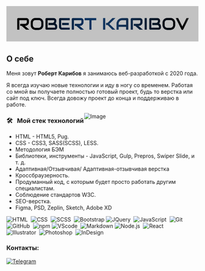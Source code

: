 ![Header](https://github.com/RobertKaribov/RobertKaribov/blob/main/assets/logo.jpg)

## О себе
Меня зовут **Роберт Карибов** я занимаюсь веб-разработкой с 2020 года.

Я всегда изучаю новые технологии и иду в ногу со временем. Работая со мной вы получаете полностью готовый проект, будь то верстка или сайт под ключ. Всегда довожу проект до конца и поддерживаю в работе.

<img src="https://raw.githubusercontent.com/MicaelliMedeiros/micaellimedeiros/master/image/computer-illustration.png" min-width="300px" max-width="300px" width="300px" align="right" alt="Image">

### 🛠 &nbsp; Мой стек технологий
  * HTML - HTML5, Pug.
  * CSS - CSS3, SASS(SCSS), LESS.
  * Методология БЭМ
  * Библиотеки, инструменты - JavaScript, Gulp, Prepros, Swiper Slide, и т. д.
  * Адаптивная/Отзывчивая/ Адаптивная-отзывчивая верстка
  * Кроссбраузерность.
  * Продуманный код, с которым будет просто работать другим специалистам.
  * Соблюдение стандартов W3C.
  * SEO-верстка.
  * Figma, PSD, Zeplin, Sketch, Adobe XD

![HTML](https://img.shields.io/badge/-HTML-05122A?style=flat&logo=HTML5)&nbsp;
![CSS](https://img.shields.io/badge/-CSS-05122A?style=flat&logo=CSS3&logoColor=1572B6)&nbsp;
![SCSS](https://img.shields.io/badge/-SCSS-000?&logo=SASS)&nbsp;
![Bootstrap](https://img.shields.io/badge/-Bootstrap-05122A?style=flat&logo=bootstrap&logoColor=563D7C)
![JQuery](https://img.shields.io/badge/-JQuery-000?style=flat&logo=JQuery&logoColor=007ACC)&nbsp;
![JavaScript](https://img.shields.io/badge/-JavaScript-05122A?style=flat&logo=javascript)&nbsp;
![Git](https://img.shields.io/badge/-Git-05122A?style=flat&logo=git)&nbsp;
![GitHub](https://img.shields.io/badge/-GitHub-05122A?style=flat&logo=github)&nbsp;
![npm](https://img.shields.io/badge/-npm-05122A?style=flat&logo=markdown)
![VScode](https://img.shields.io/badge/-VScode-000?style=flat&logo=Visual-Studio-Code&logoColor=007ACC)&nbsp;
![Markdown](https://img.shields.io/badge/-Markdown-05122A?style=flat&logo=markdown)
![Node.js](https://img.shields.io/badge/-Node.js-05122A?style=flat&logo=node.js)&nbsp;
![React](https://img.shields.io/badge/-React-05122A?style=flat&logo=react)&nbsp;\
![Illustrator](https://img.shields.io/badge/-Illustrator-05122A?style=flat&logo=adobe-illustrator)&nbsp;
![Photoshop](https://img.shields.io/badge/-Photoshop-05122A?style=flat&logo=adobe-photoshop)&nbsp;
![InDesign](https://img.shields.io/badge/-InDesign-05122A?style=flat&logo=adobe-indesign)


### Контакты:
[![Telegram](https://img.shields.io/badge/-Telegram-ccc?style=for-the-badge&logo=telegram&logoColor=27A0D9)](https://t.me/Robert00096)

